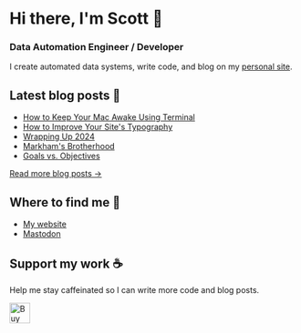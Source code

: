 # Hi there, I'm Scott 👋
### Data Automation Engineer / Developer
I create automated data systems, write code, and blog on my [personal site](https://scottk.mba/).

## Latest blog posts 📝
<!-- BLOG-POST-LIST:START -->
- [How to Keep Your Mac Awake Using Terminal](http://scottk.mba/how-to-keep-your-mac-awake-using-terminal/)
- [How to Improve Your Site&#39;s Typography](http://scottk.mba/how-to-improve-your-sites-typography/)
- [Wrapping Up 2024](http://scottk.mba/wrapping-up-2024/)
- [Markham&#39;s Brotherhood](http://scottk.mba/markhams-brotherhood/)
- [Goals vs. Objectives](http://scottk.mba/goals-vs-objectives/)
<!-- BLOG-POST-LIST:END -->
[Read more blog posts ->](https://scottk.mba/blog/)

## Where to find me 📍

- [My website](https://scottk.mba/)
- [Mastodon](https://fosstodon.org/@scoknig)

## Support my work ☕️
Help me stay caffeinated so I can write more code and blog posts. 

<a href='https://ko-fi.com/U7U8N02ZR' target='_blank'><img height='36' style='border:0px;height:36px;' src='https://storage.ko-fi.com/cdn/kofi3.png?v=3' border='0' alt='Buy Me a Coffee at ko-fi.com' /></a>
